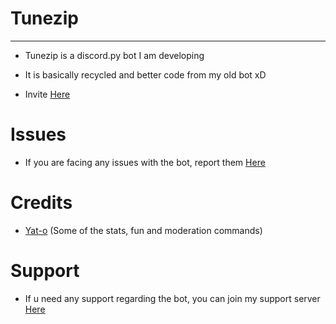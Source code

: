 # Tunezip
***
- Tunezip is a discord.py bot I am developing

- It is basically recycled and better code from my old bot xD

- Invite [Here](https://discord.com/api/oauth2/authorize?client_id=874258703832981514&permissions=261421923543&scope=bot)

# Issues

- If you are facing any issues with the bot, report them [Here](https://github.com/fightlol/Tunezip/issues)

# Credits

- [Yat-o](https://github.com/Yat-o/Kurisu) (Some of the stats, fun and moderation commands)

# Support

- If u need any support regarding the bot, you can join my support server [Here](https://discord.gg/dwjeKAfX4E)